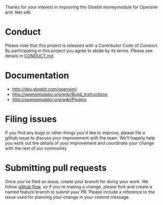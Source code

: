 Thanks for your interest in improving the Gloebit moneymodule for Opensim and .Net sdk.

# Conduct
Please note that this project is released with a Contributor Code of Conduct. By participating in this project you agree to abide by its terms.  Please see details in [CONDUCT.md](CONDUCT.md)

# Documentation
* http://dev.gloebit.com/opensim/
* http://opensimulator.org/wiki/Build_Instructions
* http://opensimulator.org/wiki/Plugins

# Filing issues
If you find any bugs or other things you'd like to improve, please file a github issue to discuss your improvement with the team. We'll happily help you work out the details of your improvement and coordinate your change with the rest of our community

# Submitting pull requests
Once you've filed an issue, create your branch for doing your work.  We follow [github flow](https://guides.github.com/introduction/flow/), so if you're making a change, please fork and create a named feature branch to submit your PR. Please include a reference to the issue used for planning your change in your commit message.
